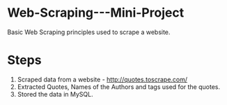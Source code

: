 # Web-Scraping---Mini-Project
Basic Web Scraping principles used to scrape a website.
# Steps
1. Scraped data from a website - http://quotes.toscrape.com/
2. Extracted Quotes, Names of the Authors and tags used for the quotes.
3. Stored the data in MySQL.
 
